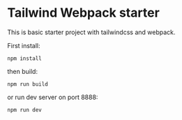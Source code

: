 # Tailwind Webpack starter

This is basic starter project with tailwindcss and webpack.

First install:

```
npm install
```

then build:

```
npm run build
```

or run dev server on port 8888:

```
npm run dev
```